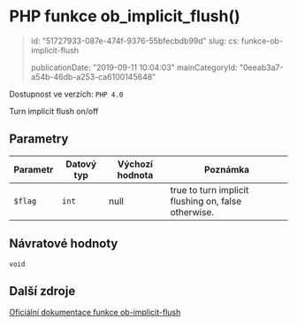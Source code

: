 PHP funkce ob_implicit_flush()
==============================

> id: "51727933-087e-474f-9376-55bfecbdb99d"
> slug:
> 	cs: funkce-ob-implicit-flush
>
> publicationDate: "2019-09-11 10:04:03"
> mainCategoryId: "0eeab3a7-a54b-46db-a253-ca6100145648"

Dostupnost ve verzích: `PHP 4.0`

Turn implicit flush on/off


Parametry
--------------

| Parametr | Datový typ | Výchozí hodnota | Poznámka |
|-----|-----|-----|-----|
| `$flag` | `int` | null | true to turn implicit flushing on, false otherwise. |


Návratové hodnoty
----------------

`void`



Další zdroje
------------

[Oficiální dokumentace funkce ob-implicit-flush](https://www.php.net/manual/en/function.ob-implicit-flush.php)
